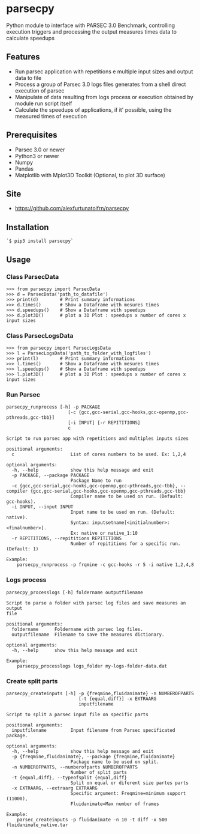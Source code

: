 # parsecpy

Python module to interface with PARSEC 3.0 Benchmark, controlling execution triggers and
processing the output measures times data to calculate speedups

## Features

 - Run parsec application with repetitions e multiple input sizes and output data to file
 - Process a group of Parsec 3.0 logs files generates from a shell direct execution of parsec
 - Manipulate of data resulting from logs process or execution obtained by module run script itself
 - Calculate the speedups of applications, if it' possible, using the measured times of execution

## Prerequisites

 - Parsec 3.0 or newer
 - Python3 or newer
 - Numpy
 - Pandas
 - Matplotlib with Mplot3D Toolkit (Optional, to plot 3D surface)

## Site

 - <https://github.com/alexfurtunatoifrn/parsecpy>

## Installation

    `$ pip3 install parsecpy`

## Usage

### Class ParsecData

    >>> from parsecpy import ParsecData
    >>> d = ParsecData('path_to_datafile')
    >>> print(d)        # Print summary informations
    >>> d.times()       # Show a Dataframe with mesures times
    >>> d.speedups()    # Show a Dataframe with speedups
    >>> d.plot3D()      # plot a 3D Plot : speedups x number of cores x input sizes

### Class ParsecLogsData

    >>> from parsecpy import ParsecLogsData
    >>> l = ParsecLogsData('path_to_folder_with_logfiles')
    >>> print(l)        # Print summary informations
    >>> l.times()       # Show a Dataframe with mesures times
    >>> l.speedups()    # Show a Dataframe with speedups
    >>> l.plot3D()      # plot a 3D Plot : speedups x number of cores x input sizes
    
### Run Parsec

    parsecpy_runprocess [-h] -p PACKAGE
                           [-c {gcc,gcc-serial,gcc-hooks,gcc-openmp,gcc-pthreads,gcc-tbb}]
                           [-i INPUT] [-r REPITITIONS]
                           c

    Script to run parsec app with repetitions and multiples inputs sizes
    
    positional arguments:
      c                     List of cores numbers to be used. Ex: 1,2,4
    
    optional arguments:
      -h, --help            show this help message and exit
      -p PACKAGE, --package PACKAGE
                            Package Name to run
      -c {gcc,gcc-serial,gcc-hooks,gcc-openmp,gcc-pthreads,gcc-tbb}, --compiler {gcc,gcc-serial,gcc-hooks,gcc-openmp,gcc-pthreads,gcc-tbb}
                            Compiler name to be used on run. (Default: gcc-hooks).
      -i INPUT, --input INPUT
                            Input name to be used on run. (Default: native).
                            Syntax: inputsetname[<initialnumber>:<finalnumber>].
                            Ex: native or native_1:10
      -r REPITITIONS, --repititions REPITITIONS
                            Number of repititions for a specific run. (Default: 1)
                            
    Example:
        parsecpy_runprocess -p frqmine -c gcc-hooks -r 5 -i native 1,2,4,8
    
### Logs process

    parsecpy_processlogs [-h] foldername outputfilename
    
    Script to parse a folder with parsec log files and save measures an output
    file
    
    positional arguments:
      foldername      Foldername with parsec log files.
      outputfilename  Filename to save the measures dictionary.
    
    optional arguments:
      -h, --help      show this help message and exit

    Example:
        parsecpy_processlogs logs_folder my-logs-folder-data.dat

### Create split parts

    parsecpy_createinputs [-h] -p {freqmine,fluidanimate} -n NUMBEROFPARTS
                               [-t {equal,diff}] -x EXTRAARG
                               inputfilename
    
    Script to split a parsec input file on specific parts
    
    positional arguments:
      inputfilename         Input filename from Parsec specificated package.
    
    optional arguments:
      -h, --help            show this help message and exit
      -p {freqmine,fluidanimate}, --package {freqmine,fluidanimate}
                            Package name to be used on split.
      -n NUMBEROFPARTS, --numberofparts NUMBEROFPARTS
                            Number of split parts
      -t {equal,diff}, --typeofsplit {equal,diff}
                            Split on equal or diferent size partes parts
      -x EXTRAARG, --extraarg EXTRAARG
                            Specific argument: Freqmine=minimum support (11000),
                            Fluidanimate=Max number of frames
    
    Example:
        parsec_createinputs -p fluidanimate -n 10 -t diff -x 500 fluidanimate_native.tar